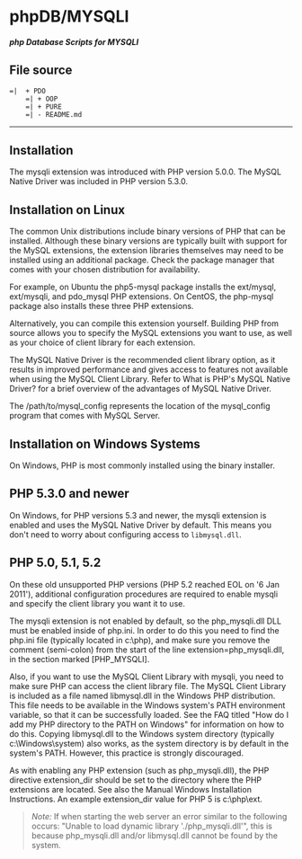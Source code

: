 # phpDB/MYSQLI
##### php Database Scripts for MYSQLI  
## File source
```
=|  + PDO
    =| + OOP 
    =| + PURE
    =| - README.md
```
___
## Installation
The mysqli extension was introduced with PHP version 5.0.0. The MySQL Native Driver was included in PHP version 5.3.0.
## Installation on Linux
The common Unix distributions include binary versions of PHP that can be installed. Although these binary versions are typically built with support for the MySQL extensions, the extension libraries themselves may need to be installed using an additional package. Check the package manager that comes with your chosen distribution for availability.

For example, on Ubuntu the php5-mysql package installs the ext/mysql, ext/mysqli, and pdo_mysql PHP extensions. On CentOS, the php-mysql package also installs these three PHP extensions.

Alternatively, you can compile this extension yourself. Building PHP from source allows you to specify the MySQL extensions you want to use, as well as your choice of client library for each extension.

The MySQL Native Driver is the recommended client library option, as it results in improved performance and gives access to features not available when using the MySQL Client Library. Refer to What is PHP's MySQL Native Driver? for a brief overview of the advantages of MySQL Native Driver.

The /path/to/mysql_config represents the location of the mysql_config program that comes with MySQL Server.
## Installation on Windows Systems
On Windows, PHP is most commonly installed using the binary installer.
## PHP 5.3.0 and newer 
On Windows, for PHP versions 5.3 and newer, the mysqli extension is enabled and uses the MySQL Native Driver by default. This means you don't need to worry about configuring access to `libmysql.dll`.
## PHP 5.0, 5.1, 5.2
On these old unsupported PHP versions (PHP 5.2 reached EOL on '6 Jan 2011'), additional configuration procedures are required to enable mysqli and specify the client library you want it to use.

The mysqli extension is not enabled by default, so the php_mysqli.dll DLL must be enabled inside of php.ini. In order to do this you need to find the php.ini file (typically located in c:\php), and make sure you remove the comment (semi-colon) from the start of the line extension=php_mysqli.dll, in the section marked [PHP_MYSQLI].

Also, if you want to use the MySQL Client Library with mysqli, you need to make sure PHP can access the client library file. The MySQL Client Library is included as a file named libmysql.dll in the Windows PHP distribution. This file needs to be available in the Windows system's PATH environment variable, so that it can be successfully loaded. See the FAQ titled "How do I add my PHP directory to the PATH on Windows" for information on how to do this. Copying libmysql.dll to the Windows system directory (typically c:\Windows\system) also works, as the system directory is by default in the system's PATH. However, this practice is strongly discouraged.

As with enabling any PHP extension (such as php_mysqli.dll), the PHP directive extension_dir should be set to the directory where the PHP extensions are located. See also the Manual Windows Installation Instructions. An example extension_dir value for PHP 5 is c:\php\ext.
> *Note:*
If when starting the web server an error similar to the following occurs: "Unable to load dynamic library './php_mysqli.dll'", this is because php_mysqli.dll and/or libmysql.dll cannot be found by the system.
